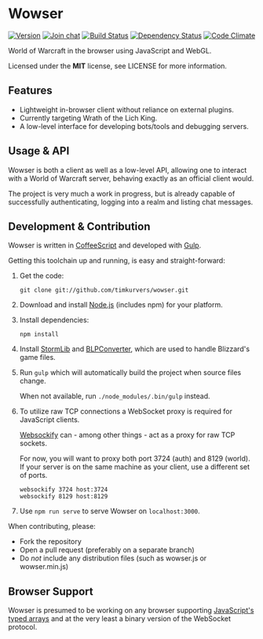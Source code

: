# Wowser

[![Version](https://img.shields.io/npm/v/wowser.svg?style=flat)](https://www.npmjs.org/package/wowser)
[![Join chat](https://img.shields.io/badge/gitter-join_chat-blue.svg?style=flat)](https://gitter.im/timkurvers/wowser)
[![Build Status](https://img.shields.io/travis/timkurvers/wowser.svg?style=flat)](https://travis-ci.org/timkurvers/wowser)
[![Dependency Status](https://img.shields.io/gemnasium/timkurvers/wowser.svg?style=flat)](https://gemnasium.com/timkurvers/wowser)
[![Code Climate](https://img.shields.io/codeclimate/github/timkurvers/wowser.svg?style=flat)](https://codeclimate.com/github/timkurvers/wowser)

World of Warcraft in the browser using JavaScript and WebGL.

Licensed under the **MIT** license, see LICENSE for more information.


## Features

 * Lightweight in-browser client without reliance on external plugins.
 * Currently targeting Wrath of the Lich King.
 * A low-level interface for developing bots/tools and debugging servers.


## Usage & API

Wowser is both a client as well as a low-level API, allowing one to interact with a World of Warcraft server, behaving exactly as an official client would.

The project is very much a work in progress, but is already capable of successfully authenticating, logging into a realm and listing chat messages.


## Development & Contribution

Wowser is written in [CoffeeScript](http://coffeescript.org/) and developed with [Gulp](http://gulpjs.com/).

Getting this toolchain up and running, is easy and straight-forward:

1. Get the code:

   ```shell
   git clone git://github.com/timkurvers/wowser.git
   ```

2. Download and install [Node.js](http://nodejs.org/#download) (includes npm) for your platform.

3. Install dependencies:

   ```shell
   npm install
   ```

4. Install [StormLib](https://github.com/timkurvers/blizzardry#mpq) and [BLPConverter](https://github.com/timkurvers/blizzardry#blp), which are used to handle Blizzard's game files.

5. Run `gulp` which will automatically build the project when source files change.

   When not available, run `./node_modules/.bin/gulp` instead.

6. To utilize raw TCP connections a WebSocket proxy is required for JavaScript clients.

   [Websockify](https://github.com/kanaka/websockify/) can - among other things - act
   as a proxy for raw TCP sockets.

   For now, you will want to proxy both port 3724 (auth) and 8129 (world). If your server is on the same machine as your client, use a different set of ports.

   ```shell
   websockify 3724 host:3724
   websockify 8129 host:8129
   ```

6. Use `npm run serve` to serve Wowser on `localhost:3000`.


When contributing, please:

* Fork the repository
* Open a pull request (preferably on a separate branch)
* Do *not* include any distribution files (such as wowser.js or wowser.min.js)


## Browser Support

Wowser is presumed to be working on any browser supporting [JavaScript's typed arrays](http://caniuse.com/#search=typed%20arrays) and at the very least a binary version of the WebSocket protocol.

